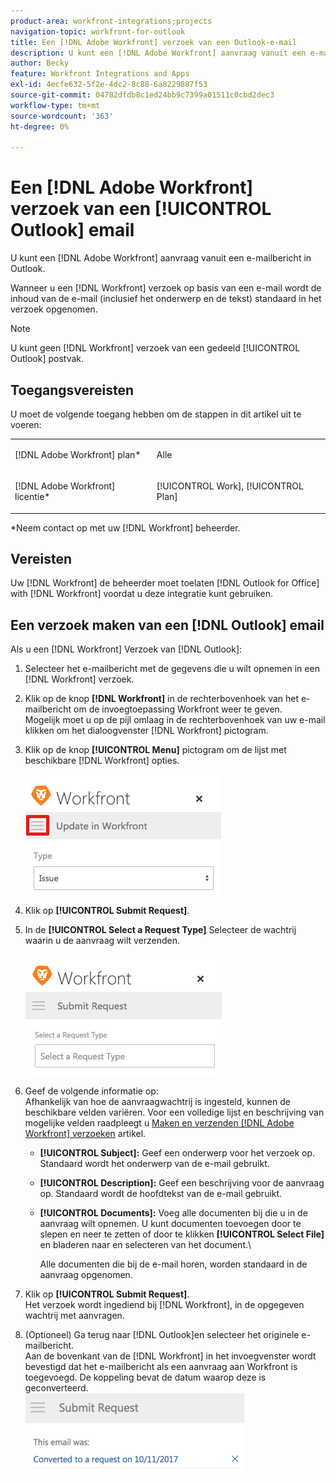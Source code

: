 ```yaml
---
product-area: workfront-integrations;projects
navigation-topic: workfront-for-outlook
title: Een [!DNL Adobe Workfront] verzoek van een Outlook-e-mail
description: U kunt een [!DNL Adobe Workfront] aanvraag vanuit een e-mailbericht in Outlook.
author: Becky
feature: Workfront Integrations and Apps
exl-id: 4ecfe632-5f2e-4dc2-8c88-6a8229887f53
source-git-commit: 04782dfdb8c1ed24bb9c7399a01511c0cbd2dec3
workflow-type: tm+mt
source-wordcount: '363'
ht-degree: 0%

---
```


# Een [!DNL Adobe Workfront] verzoek van een [!UICONTROL Outlook] email

U kunt een [!DNL Adobe Workfront] aanvraag vanuit een e-mailbericht in Outlook.

Wanneer u een [!DNL Workfront] verzoek op basis van een e-mail wordt de inhoud van de e-mail (inclusief het onderwerp en de tekst) standaard in het verzoek opgenomen.

>[!NOTE]
>
>U kunt geen [!DNL Workfront] verzoek van een gedeeld [!UICONTROL Outlook] postvak.

## Toegangsvereisten

U moet de volgende toegang hebben om de stappen in dit artikel uit te voeren:

<table style="table-layout:auto"> 
 <col> 
 <col> 
 <tbody> 
  <tr> 
   <td role="rowheader">[!DNL Adobe Workfront] plan*</td> 
   <td> <p>Alle</p> </td> 
  </tr> 
  <tr> 
   <td role="rowheader">[!DNL Adobe Workfront] licentie*</td> 
   <td> <p>[!UICONTROL Work], [!UICONTROL Plan]</p> </td> 
  </tr> 
 </tbody> 
</table>

&#42;Neem contact op met uw [!DNL Workfront] beheerder.

## Vereisten

Uw [!DNL Workfront] de beheerder moet toelaten [!DNL Outlook for Office] with [!DNL Workfront] voordat u deze integratie kunt gebruiken.

## Een verzoek maken van een [!DNL Outlook] email

Als u een [!DNL Workfront] Verzoek van [!DNL Outlook]:

1. Selecteer het e-mailbericht met de gegevens die u wilt opnemen in een [!DNL Workfront] verzoek.
1. Klik op de knop **[!DNL Workfront]** in de rechterbovenhoek van het e-mailbericht om de invoegtoepassing Workfront weer te geven.\
   Mogelijk moet u op de pijl omlaag in de rechterbovenhoek van uw e-mail klikken om het dialoogvenster [!DNL Workfront] pictogram.

1. Klik op de knop **[!UICONTROL Menu]** pictogram om de lijst met beschikbare [!DNL Workfront] opties.

   ![o365_addin_menu2_icon.png](assets/o365-addin-menu2-icon.png)

1. Klik op **[!UICONTROL Submit Request]**.
1. In de **[!UICONTROL Select a Request Type]** Selecteer de wachtrij waarin u de aanvraag wilt verzenden.

   ![o365_addin_submitRequest.png](assets/o365-addin-submitrequest.png)

1. Geef de volgende informatie op:\
   Afhankelijk van hoe de aanvraagwachtrij is ingesteld, kunnen de beschikbare velden variëren. Voor een volledige lijst en beschrijving van mogelijke velden raadpleegt u [Maken en verzenden [!DNL Adobe Workfront] verzoeken](../../manage-work/requests/create-requests/create-submit-requests.md) artikel.

   * **[!UICONTROL Subject]:** Geef een onderwerp voor het verzoek op. Standaard wordt het onderwerp van de e-mail gebruikt.
   * **[!UICONTROL Description]:** Geef een beschrijving voor de aanvraag op. Standaard wordt de hoofdtekst van de e-mail gebruikt.
   * **[!UICONTROL Documents]:** Voeg alle documenten bij die u in de aanvraag wilt opnemen. U kunt documenten toevoegen door te slepen en neer te zetten of door te klikken **[!UICONTROL Select File]** en bladeren naar en selecteren van het document.\

      Alle documenten die bij de e-mail horen, worden standaard in de aanvraag opgenomen.

1. Klik op **[!UICONTROL Submit Request]**.\
   Het verzoek wordt ingediend bij [!DNL Workfront], in de opgegeven wachtrij met aanvragen.

1. (Optioneel) Ga terug naar [!DNL Outlook]en selecteer het originele e-mailbericht.\
   Aan de bovenkant van de [!DNL Workfront] in het invoegvenster wordt bevestigd dat het e-mailbericht als een aanvraag aan Workfront is toegevoegd. De koppeling bevat de datum waarop deze is geconverteerd.\
   ![outlook_submitted_as_a_request.png](assets/outlook-submitted-as-a-request-350x130.png)
